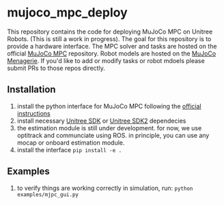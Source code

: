 # mujoco_mpc_deploy

This repository contains the code for deploying MuJoCo MPC on Unitree Robots. (This is still a work in progress). The goal for this repository is to provide a hardware interface. The MPC solver and tasks are hosted on the official [MuJoCo MPC](https://github.com/google-deepmind/mujoco_mpc) repository. Robot models are hosted on the [MuJoCo Menagerie](https://github.com/google-deepmind/mujoco_menagerie). If you'd like to add or modify tasks or robot mdoels please submit PRs to those repos directly.

## Installation

1. install the python interface for MuJoCo MPC following the [official instructions](https://github.com/google-deepmind/mujoco_mpc)
2. install necessary [Unitree SDK](https://github.com/unitreerobotics/unitree_legged_sdk) or [Unitree SDK2](https://github.com/unitreerobotics/unitree_sdk2) dependecies
3. the estimation module is still under development. for now, we use optitrack and communciate using ROS. in principle, you can use any mocap or onboard estimation module.
4. install the interface ```pip install -e .```

## Examples

1. to verify things are working correctly in simulation, run: ```python examples/mjpc_gui.py```